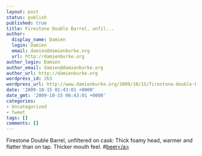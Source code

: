 ```yaml
---
layout: post
status: publish
published: true
title: Firestone Double Barrel, unfil...
author:
  display_name: Damien
  login: Damien
  email: damien@damienburke.org
  url: http://damienburke.org
author_login: Damien
author_email: damien@damienburke.org
author_url: http://damienburke.org
wordpress_id: 263
wordpress_url: http://www.damienburke.org/2009/10/15/firestone-double-barrel-unfil-2/
date: '2009-10-15 01:43:01 +0000'
date_gmt: '2009-10-15 06:43:01 +0000'
categories:
- Uncategorized
- tweet
tags: []
comments: []
---
```

<p>Firestone Double Barrel, unfiltered on cask: Thick foamy head, warmer and flatter than on tap. Thicker mouth feel. #<a href="http:&#47;&#47;search.twitter.com&#47;search?q=%23beer" class="aktt_hashtag">beer<&#47;a></p>

